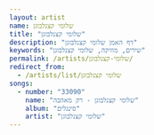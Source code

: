 ```yaml
---
layout: artist
name: שלומי קצנלבוגן
title: "שלומי קצנלבוגן"
description: "דף האמן שלומי קצנלבוגן"
keywords: "שירים, מוזיקה, שלומי קצנלבוגן"
permalink: /artists/שלומי-קצנלבוגן/
redirect_from:
  - /artists/list/שלומי קצנלבוגן
songs:
  - number: "33090"
    name: "שלומי קצנלבוגן - רק מאהבה"
    album: "סינגלים"
    artist: "שלומי קצנלבוגן"
---
```

